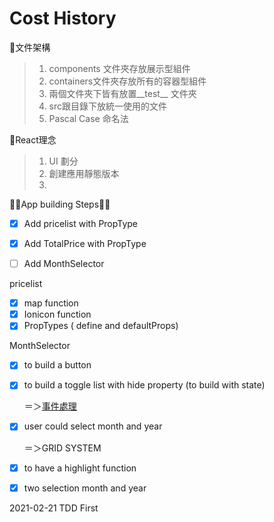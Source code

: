 # Cost History



🐸文件架構

> 1. components 文件夾存放展示型組件
> 2. containers文件夾存放所有的容器型組件
> 3. 兩個文件夾下皆有放置__test__ 文件夾
> 4. src跟目錄下放統一使用的文件
> 5. Pascal Case 命名法

🙉React理念

> 1. UI 劃分
> 2. 創建應用靜態版本
> 3. 

🍑🍑App building Steps🍑🍑

- [x] Add pricelist with PropType
- [x] Add TotalPrice with PropType
- [ ] Add MonthSelector





pricelist 

- [x] map  function
- [x] Ionicon function
- [x] PropTypes ( define and defaultProps)

MonthSelector

- [x] to build a button

- [x] to build a toggle list with hide property (to build with state)

  ＝＞[事件處理](https://zh-hant.reactjs.org/docs/handling-events.html)　

- [x] user could select month and year

  ＝＞GRID SYSTEM

- [x] to have a highlight function

- [x] two selection month and year

2021-02-21 TDD First

